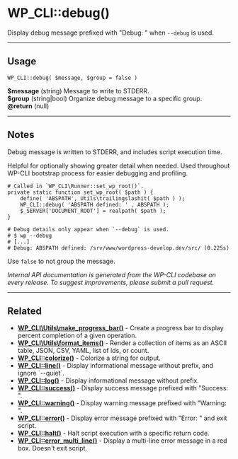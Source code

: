 # WP_CLI::debug()

Display debug message prefixed with &quot;Debug: &quot; when `--debug` is used.

***

## Usage

    WP_CLI::debug( $message, $group = false )

<div>
<strong>$message</strong> (string) Message to write to STDERR.<br />
<strong>$group</strong> (string|bool) Organize debug message to a specific group.<br />
<strong>@return</strong> (null) <br />
</div>


***

## Notes

Debug message is written to STDERR, and includes script execution time.

Helpful for optionally showing greater detail when needed. Used throughout
WP-CLI bootstrap process for easier debugging and profiling.

```
# Called in `WP_CLI\Runner::set_wp_root()`.
private static function set_wp_root( $path ) {
    define( 'ABSPATH', Utils\trailingslashit( $path ) );
    WP_CLI::debug( 'ABSPATH defined: ' . ABSPATH );
    $_SERVER['DOCUMENT_ROOT'] = realpath( $path );
}

# Debug details only appear when `--debug` is used.
# $ wp --debug
# [...]
# Debug: ABSPATH defined: /srv/www/wordpress-develop.dev/src/ (0.225s)
```
Use `false` to not group the message.


*Internal API documentation is generated from the WP-CLI codebase on every release. To suggest improvements, please submit a pull request.*


***

## Related

<ul>



<li><strong><a href="https://make.wordpress.org/cli/handbook/internal-api/wp-cli-utils-make-progress-bar/">WP_CLI\Utils\make_progress_bar()</a></strong> - Create a progress bar to display percent completion of a given operation.</li>


<li><strong><a href="https://make.wordpress.org/cli/handbook/internal-api/wp-cli-utils-format-items/">WP_CLI\Utils\format_items()</a></strong> - Render a collection of items as an ASCII table, JSON, CSV, YAML, list of ids, or count.</li>


<li><strong><a href="https://make.wordpress.org/cli/handbook/internal-api/wp-cli-colorize/">WP_CLI::colorize()</a></strong> - Colorize a string for output.</li>


<li><strong><a href="https://make.wordpress.org/cli/handbook/internal-api/wp-cli-line/">WP_CLI::line()</a></strong> - Display informational message without prefix, and ignore `--quiet`.</li>


<li><strong><a href="https://make.wordpress.org/cli/handbook/internal-api/wp-cli-log/">WP_CLI::log()</a></strong> - Display informational message without prefix.</li>


<li><strong><a href="https://make.wordpress.org/cli/handbook/internal-api/wp-cli-success/">WP_CLI::success()</a></strong> - Display success message prefixed with &quot;Success: &quot;.</li>


<li><strong><a href="https://make.wordpress.org/cli/handbook/internal-api/wp-cli-warning/">WP_CLI::warning()</a></strong> - Display warning message prefixed with &quot;Warning: &quot;.</li>


<li><strong><a href="https://make.wordpress.org/cli/handbook/internal-api/wp-cli-error/">WP_CLI::error()</a></strong> - Display error message prefixed with &quot;Error: &quot; and exit script.</li>


<li><strong><a href="https://make.wordpress.org/cli/handbook/internal-api/wp-cli-halt/">WP_CLI::halt()</a></strong> - Halt script execution with a specific return code.</li>


<li><strong><a href="https://make.wordpress.org/cli/handbook/internal-api/wp-cli-error-multi-line/">WP_CLI::error_multi_line()</a></strong> - Display a multi-line error message in a red box. Doesn't exit script.</li>



</ul>


